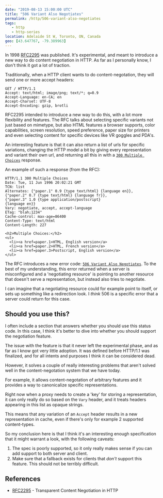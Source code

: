 ```yaml
---
date: "2019-08-13 15:00:00 UTC"
title: "506 Variant Also Negotiates"
permalink: /http/506-variant-also-negotiates
tags:
   - http
   - http-series
location: Adelaide St W, Toronto, ON, Canada
geo: [43.647767, -79.389963]
---
```


In 1998 [RFC2295][3] was published. It's experimental, and meant to introduce
a new way to do content negotiation in HTTP. As far as I personally know, I
don't think it got a lot of traction.

Traditionally, when a HTTP client wants to do content-negotation, they will
send one or more accept headers:

```http
GET / HTTP/1.1
Accept: text/html; image/png; text/*; q=0.9
Accept-Language: en-CA; en
Accept-Charset: UTF-8
Accept-Encoding: gzip, brotli
```

RFC2295 intended to introduce a new way to do this, with a lot more
flexibility and features. The RFC talks about selecting specific variants
not just based on mimetype, but also HTML features a browser supports,
color capabilities, screen resolution, speed preference, paper size for
printers and even selecting content for specific devices like VR goggles
and PDA's.

An interesting feature is that it can also return a list of urls for specific
variations, changing the HTTP model a bit by giving every representation and
variant their own url, and returning all this in with a
[`300 Multiple Choices`][2] response.

An example of such a response (from the RFC):

```http
HTTP/1.1 300 Multiple Choices
Date: Tue, 11 Jun 1996 20:02:21 GMT
TCN: list
Alternates: {"paper.1" 0.9 {type text/html} {language en}},
{"paper.2" 0.7 {type text/html} {language fr}},
{"paper.3" 1.0 {type application/postscript}
{language en}}
Vary: negotiate, accept, accept-language
ETag: "blah;1234"
Cache-control: max-age=86400
Content-Type: text/html
Content-Length: 227

<h2>Multiple Choices:</h2>
<ul>
  <li><a href=paper.1>HTML, English version</a>
  <li><a href=paper.2>HTML, French version</a>
  <li><a href=paper.3>Postscript, English version</a>
</ul>
```

The RFC introduces a new error code: [`506 Variant Also Negotiates`][1].
To the best of my understanding, this error returned when a server is
misconfigured and a 'negotiating resource' is pointing to another resource
that doesn't serve a representation, but instead also tries to negotiate.

I can imagine that a negotiating resource could for example point to itself,
or sets up something like a redirection look. I _think_ 506 is a specific
error that a server could return for this case.

Should you use this?
--------------------

I often include a section that answers whether you should use this status
code. In this case, I think it's better to dive into whether you should
support the negotiation feature.

The issue with the feature is that it never left the experimental phase, and
as far as I know got very little adoption. It was defined before HTTP/1.1 was
finalized, and for all intents and purposes I think it can be considered dead.

However, it solves a couple of really interesting problems that aren't solved
well in the content-negotation system that we have today.

For example, it allows content-negotation of arbitrary features and it provides
a way to canonicalize specific representations.

Right now when a proxy needs to create a 'key' for storing a representation,
it can only really do so based on the `Vary` header, and it treats headers
appearing in this list as opaque strings.

This means that any variation of an `Accept` header results in a new
representation in cache, even if there's only for example 2 supported
content-types.

So my conclusion here is that I think it's an interesting enough specification
that it might warrant a look, with the following caveats:

1. The spec is poorly supported, so it only really makes sense if you can add
   support to both server and client.
2. Make sure that a fallback exists for clients that *don't* support this
   feature. This should not be terribly difficult.


References
----------

* [RFC2295][3] - Transparent Content Negotiation in HTTP

[1]: https://tools.ietf.org/html/rfc2295#section-8.1 "506 Variant Also Negotiates"
[2]: /http/300-multiple-choices "300 Multiple Choices"
[3]: https://tools.ietf.org/html/rfc2295
